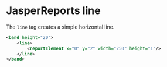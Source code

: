 # JasperReports line

The `line` tag creates a simple horizontal line.  

```xml
<band height="20">
    <line>
        <reportElement x="0" y="2" width="250" height="1"/>
    </line>
</band>
```
